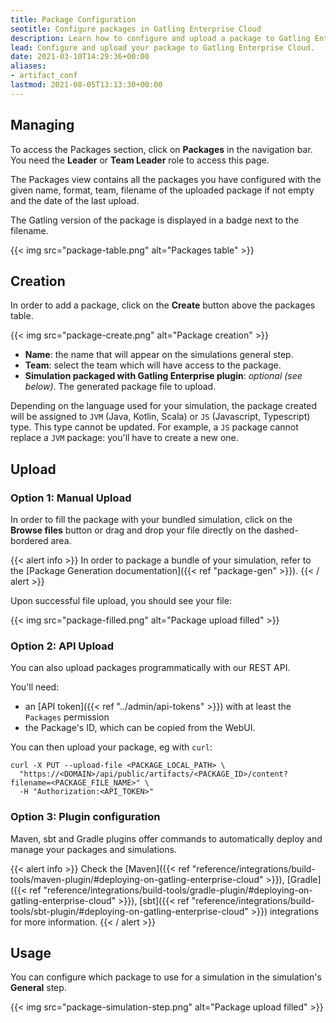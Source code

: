 ```yaml
---
title: Package Configuration
seotitle: Configure packages in Gatling Enterprise Cloud
description: Learn how to configure and upload a package to Gatling Enterprise Cloud.
lead: Configure and upload your package to Gatling Enterprise Cloud.
date: 2021-03-10T14:29:36+00:00
aliases:
- artifact_conf
lastmod: 2021-08-05T13:13:30+00:00
---
```


## Managing

To access the Packages section, click on **Packages** in the navigation bar. You need the **Leader** or **Team Leader** role to access this page.

The Packages view contains all the packages you have configured with the given name, format, team, filename of the uploaded package if not empty and the date of the last upload.

The Gatling version of the package is displayed in a badge next to the filename.

{{< img src="package-table.png" alt="Packages table" >}}

## Creation

In order to add a package, click on the **Create** button above the packages table.

{{< img src="package-create.png" alt="Package creation" >}}

- **Name**: the name that will appear on the simulations general step.
- **Team**: select the team which will have access to the package.
- **Simulation packaged with Gatling Enterprise plugin**: *optional (see below)*. The generated package file to upload.

Depending on the language used for your simulation, the package created will be assigned to `JVM` (Java, Kotlin, Scala) or `JS` (Javascript, Typescript) type.
This type cannot be updated. For example, a `JS` package cannot replace a `JVM` package: you'll have to create a new one.

## Upload

### Option 1: Manual Upload

In order to fill the package with your bundled simulation, click on the **Browse files** button or drag and drop your file directly on the dashed-bordered area.

{{< alert info >}}
In order to package a bundle of your simulation, refer to the [Package Generation documentation]({{< ref "package-gen" >}}).
{{< / alert >}}

Upon successful file upload, you should see your file:

{{< img src="package-filled.png" alt="Package upload filled" >}}

### Option 2: API Upload

You can also upload packages programmatically with our REST API.

You'll need:
* an [API token]({{< ref "../admin/api-tokens" >}}) with at least the `Packages` permission
* the Package's ID, which can be copied from the WebUI.

You can then upload your package, eg with `curl`:

```
curl -X PUT --upload-file <PACKAGE_LOCAL_PATH> \
  "https://<DOMAIN>/api/public/artifacts/<PACKAGE_ID>/content?filename=<PACKAGE_FILE_NAME>" \
  -H "Authorization:<API_TOKEN>"
```

### Option 3: Plugin configuration

Maven, sbt and Gradle plugins offer commands to automatically deploy and manage your packages and simulations.

{{< alert info >}}
Check the [Maven]({{< ref "reference/integrations/build-tools/maven-plugin/#deploying-on-gatling-enterprise-cloud" >}}), 
[Gradle]({{< ref "reference/integrations/build-tools/gradle-plugin/#deploying-on-gatling-enterprise-cloud" >}}), 
[sbt]({{< ref "reference/integrations/build-tools/sbt-plugin/#deploying-on-gatling-enterprise-cloud" >}}) 
integrations for more information.
{{< / alert >}}

## Usage

You can configure which package to use for a simulation in the simulation's **General** step.

{{< img src="package-simulation-step.png" alt="Package upload filled" >}}
